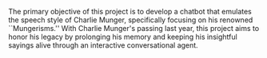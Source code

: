 The primary objective of this project is to develop a chatbot that emulates the speech style of Charlie Munger, specifically focusing on his renowned ``Mungerisms.'' With Charlie Munger's passing last year, this project aims to honor his legacy by prolonging his memory and keeping his insightful sayings alive through an interactive conversational agent.
